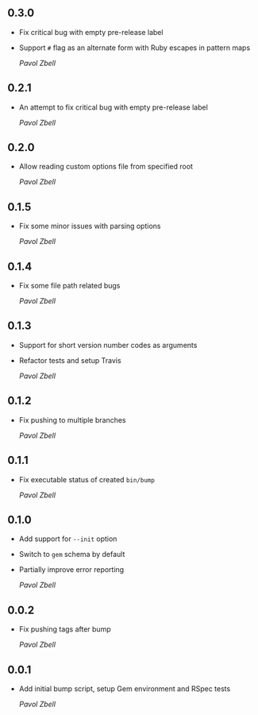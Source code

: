 ## 0.3.0

*   Fix critical bug with empty pre-release label
*   Support `#` flag as an alternate form with Ruby escapes in pattern maps

    *Pavol Zbell*

## 0.2.1

*   An attempt to fix critical bug with empty pre-release label 

    *Pavol Zbell*

## 0.2.0

*   Allow reading custom options file from specified root

    *Pavol Zbell*

## 0.1.5

*   Fix some minor issues with parsing options

    *Pavol Zbell*
    
## 0.1.4

*   Fix some file path related bugs

    *Pavol Zbell*
    
## 0.1.3

*   Support for short version number codes as arguments
*   Refactor tests and setup Travis

    *Pavol Zbell*

## 0.1.2

*   Fix pushing to multiple branches

    *Pavol Zbell*

## 0.1.1

*   Fix executable status of created `bin/bump`

    *Pavol Zbell*

## 0.1.0

*   Add support for `--init` option
*   Switch to `gem` schema by default
*   Partially improve error reporting

    *Pavol Zbell*

## 0.0.2

*   Fix pushing tags after bump

    *Pavol Zbell*

## 0.0.1

*   Add initial bump script, setup Gem environment and RSpec tests 

    *Pavol Zbell*
